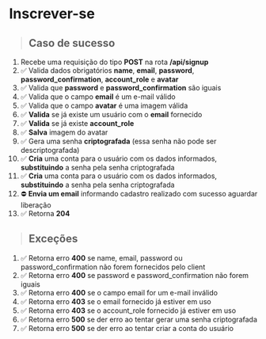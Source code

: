 # Inscrever-se

> ## Caso de sucesso

1. Recebe uma requisição do tipo **POST** na rota **/api/signup**
2. ✅ Valida dados obrigatórios **name**, **email**, **password**, **password_confirmation**, **account_role** e **avatar**
3. ✅ Valida que **password** e **password_confirmation** são iguais
4. ✅ Valida que o campo **email** é um e-mail válido
5. ✅ Valida que o campo **avatar** é uma imagem válida
6. ✅ **Valida** se já existe um usuário com o **email** fornecido
7. ✅ **Valida** se já existe **account_role**
8. ✅ **Salva** imagem do avatar
8. ✅ Gera uma senha **criptografada** (essa senha não pode ser descriptografada)
9. ✅ **Cria** uma conta para o usuário com os dados informados, **substituindo** a senha pela senha criptografada
10. ✅ **Cria** uma conta para o usuário com os dados informados, **substituindo** a senha pela senha criptografada
11. ⛔️ **Envia um email** informando cadastro realizado com sucesso aguardar liberação
12. ✅ Retorna **204**

> ## Exceções

1. ✅ Retorna erro **400** se name, email, password ou password_confirmation não forem fornecidos pelo client
2. ✅ Retorna erro **400** se password e password_confirmation não forem iguais
3. ✅ Retorna erro **400** se o campo email for um e-mail inválido
4. ✅ Retorna erro **403** se o email fornecido já estiver em uso
5. ✅ Retorna erro **403** se o account_role fornecido já estiver em uso
6. ✅ Retorna erro **500** se der erro ao tentar gerar uma senha criptografada
7. ✅ Retorna erro **500** se der erro ao tentar criar a conta do usuário
